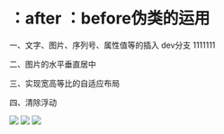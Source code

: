 # ：after ：before伪类的运用

一、文字、图片、序列号、属性值等的插入  dev分支  1111111

二、图片的水平垂直居中

三、实现宽高等比的自适应布局

四、清除浮动

![](http://img.xiumi.us/xmi/ua/QoCL/i/0692c23c694920e82996261c92b907b4-sz_45277.png@1l_640w.png)
![](http://img.xiumi.us/xmi/ua/QoCL/i/0db9aa08c5c0034cb985d5c3ac0397f6-sz_39913.png@1l_640w.png)
![](http://img.xiumi.us/xmi/ua/QoCL/i/f1da22f9ee5fb709b1d2240e797e7aff-sz_303777.png@1l_640w.png)
